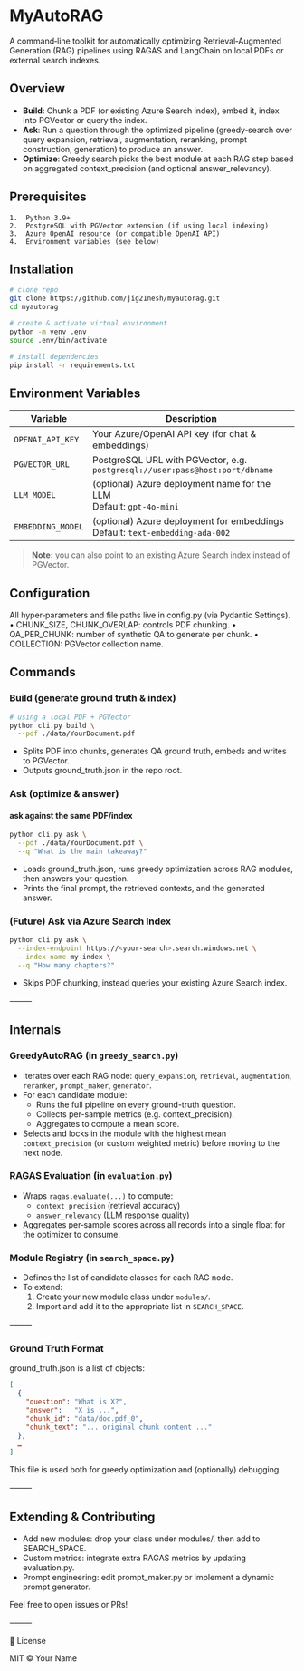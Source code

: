 # MyAutoRAG

A command‑line toolkit for automatically optimizing Retrieval‑Augmented Generation (RAG) pipelines using RAGAS and LangChain on local PDFs or external search indexes.



## Overview
- **Build**: Chunk a PDF (or existing Azure Search index), embed it, index into PGVector or query the index.
- **Ask**: Run a question through the optimized pipeline (greedy‑search over query expansion, retrieval, augmentation, reranking, prompt construction, generation) to produce an answer.
- **Optimize**: Greedy search picks the best module at each RAG step based on aggregated context_precision (and optional answer_relevancy).


## Prerequisites
	1.	Python 3.9+
	2.	PostgreSQL with PGVector extension (if using local indexing)
	3.	Azure OpenAI resource (or compatible OpenAI API)
	4.	Environment variables (see below)



## Installation

```bash
# clone repo
git clone https://github.com/jig21nesh/myautorag.git
cd myautorag

# create & activate virtual environment
python -m venv .env
source .env/bin/activate

# install dependencies
pip install -r requirements.txt
```





## Environment Variables

| Variable          | Description                                                                                          |
|-------------------|------------------------------------------------------------------------------------------------------|
| `OPENAI_API_KEY`  | Your Azure/OpenAI API key (for chat & embeddings)                                                     |
| `PGVECTOR_URL`    | PostgreSQL URL with PGVector, e.g. `postgresql://user:pass@host:port/dbname`                           |
| `LLM_MODEL`       | (optional) Azure deployment name for the LLM<br>Default: `gpt-4o-mini`                                  |
| `EMBEDDING_MODEL` | (optional) Azure deployment for embeddings<br>Default: `text-embedding-ada-002`                        |

> **Note:** you can also point to an existing Azure Search index instead of PGVector.


## Configuration

All hyper‑parameters and file paths live in config.py (via Pydantic Settings).
	•	CHUNK_SIZE, CHUNK_OVERLAP: controls PDF chunking.
	•	QA_PER_CHUNK: number of synthetic QA to generate per chunk.
	•	COLLECTION: PGVector collection name.



## Commands

### Build (generate ground truth & index)

```bash
# using a local PDF + PGVector
python cli.py build \
  --pdf ./data/YourDocument.pdf
```

- Splits PDF into chunks, generates QA ground truth, embeds and writes to PGVector.
- Outputs ground_truth.json in the repo root.

### Ask (optimize & answer)

#### ask against the same PDF/index
```bash
python cli.py ask \
  --pdf ./data/YourDocument.pdf \
  --q "What is the main takeaway?"
```

- Loads ground_truth.json, runs greedy optimization across RAG modules, then answers your question.
- Prints the final prompt, the retrieved contexts, and the generated answer.

### (Future) Ask via Azure Search Index

```bash
python cli.py ask \
  --index-endpoint https://<your-search>.search.windows.net \
  --index-name my-index \
  --q "How many chapters?"
```
- Skips PDF chunking, instead queries your existing Azure Search index.

⸻

## Internals

### GreedyAutoRAG (in `greedy_search.py`)
- Iterates over each RAG node: `query_expansion`, `retrieval`, `augmentation`, `reranker`, `prompt_maker`, `generator`.  
- For each candidate module:
  - Runs the full pipeline on every ground-truth question.  
  - Collects per-sample metrics (e.g. context_precision).  
  - Aggregates to compute a mean score.  
- Selects and locks in the module with the highest mean `context_precision` (or custom weighted metric) before moving to the next node.

### RAGAS Evaluation (in `evaluation.py`)
- Wraps `ragas.evaluate(...)` to compute:
  - `context_precision` (retrieval accuracy)  
  - `answer_relevancy` (LLM response quality)  
- Aggregates per‐sample scores across all records into a single float for the optimizer to consume.

### Module Registry (in `search_space.py`)
- Defines the list of candidate classes for each RAG node.  
- To extend:  
  1. Create your new module class under `modules/`.  
  2. Import and add it to the appropriate list in `SEARCH_SPACE`.  

⸻

### Ground Truth Format

ground_truth.json is a list of objects:

```json
[
  {
    "question": "What is X?",
    "answer":   "X is ...",
    "chunk_id": "data/doc.pdf_0",
    "chunk_text": "... original chunk content ..."
  },
  …
]
```

This file is used both for greedy optimization and (optionally) debugging.

⸻

## Extending & Contributing
- Add new modules: drop your class under modules/, then add to SEARCH_SPACE.
- Custom metrics: integrate extra RAGAS metrics by updating evaluation.py.
- Prompt engineering: edit prompt_maker.py or implement a dynamic prompt generator.

Feel free to open issues or PRs!

⸻

📜 License

MIT © Your Name